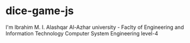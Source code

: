 # dice-game-js

I'm Ibrahim M. I. Alashqar
Al-Azhar university - Faclty of Engineering and Information Technology
Computer System Engineering level-4 
